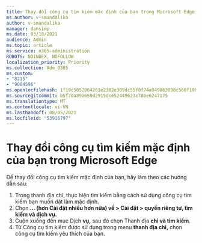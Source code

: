 ```yaml
---
title: Thay đổi công cụ tìm kiếm mặc định của bạn trong Microsoft Edge
ms.author: v-smandalika
author: v-smandalika
manager: dansimp
ms.date: 03/18/2021
audience: Admin
ms.topic: article
ms.service: o365-administration
ROBOTS: NOINDEX, NOFOLLOW
localization_priority: Priority
ms.collection: Adm_O365
ms.custom:
- "8215"
- "9004596"
ms.openlocfilehash: 1f19c5052064261e2382e309dc55f0f74a949863098c560f19befbec78ec0cba
ms.sourcegitcommit: b5f7da89a650d2915dc652449623c78be6247175
ms.translationtype: MT
ms.contentlocale: vi-VN
ms.lasthandoff: 08/05/2021
ms.locfileid: "53916797"
---
```

# <a name="change-your-default-search-engine-in-microsoft-edge"></a>Thay đổi công cụ tìm kiếm mặc định của bạn trong Microsoft Edge

Để thay đổi công cụ tìm kiếm mặc định của bạn, hãy làm theo các hướng dẫn sau:
1. Trong thanh địa chỉ, thực hiện tìm kiếm bằng cách sử dụng công cụ tìm kiếm bạn muốn đặt làm mặc định.
2. Chọn **... (hơn Cài đặt nhiều hơn nữa) về > Cài đặt > quyền riêng tư, tìm kiếm và dịch vụ.**
3. Cuộn xuống đến mục Dịch **vụ,** sau đó chọn Thanh địa **chỉ và tìm kiếm**.
4. Từ Công cụ tìm kiếm được sử dụng trong menu **thanh địa chỉ,** chọn công cụ tìm kiếm yêu thích của bạn.


